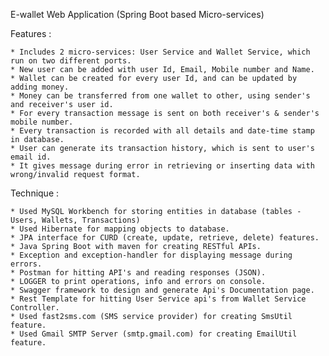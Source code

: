 E-wallet Web Application (Spring Boot based Micro-services)

Features :

    * Includes 2 micro-services: User Service and Wallet Service, which run on two different ports.
    * New user can be added with user Id, Email, Mobile number and Name.
    * Wallet can be created for every user Id, and can be updated by adding money.
    * Money can be transferred from one wallet to other, using sender's and receiver's user id.
    * For every transaction message is sent on both receiver's & sender's mobile number.
    * Every transaction is recorded with all details and date-time stamp in database.
    * User can generate its transaction history, which is sent to user's email id.
    * It gives message during error in retrieving or inserting data with wrong/invalid request format.

Technique :

    * Used MySQL Workbench for storing entities in database (tables - Users, Wallets, Transactions)
    * Used Hibernate for mapping objects to database.
    * JPA interface for CURD (create, update, retrieve, delete) features.
    * Java Spring Boot with maven for creating RESTful APIs.
    * Exception and exception-handler for displaying message during errors.
    * Postman for hitting API's and reading responses (JSON).
    * LOGGER to print operations, info and errors on console.
    * Swagger framework to design and generate Api's Documentation page.
    * Rest Template for hitting User Service api's from Wallet Service Controller.
    * Used fast2sms.com (SMS service provider) for creating SmsUtil feature.
    * Used Gmail SMTP Server (smtp.gmail.com) for creating EmailUtil feature.
